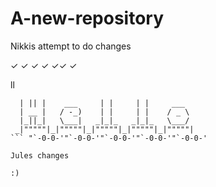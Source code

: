 # A-new-repository
Nikkis attempt to do changes

✓ ✓ ✓ ✓ ✓✓ ✓

ll


 ```   _  _              _       _            
   | || |    ___     | |     | |     ___   
   | __ |   / -_)    | |     | |    / _ \  
   |_||_|   \___|   _|_|_   _|_|_   \___/  
  _|"""""|_|"""""|_|"""""|_|"""""|_|"""""| 
 ``` "`-0-0-'"`-0-0-'"`-0-0-'"`-0-0-'"`-0-0-' 
 
 Jules changes  

:)
